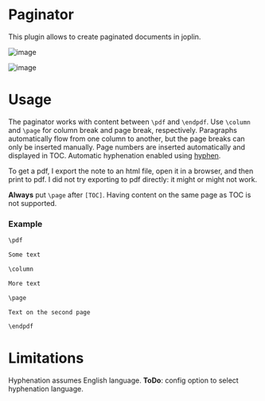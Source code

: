 # Paginator

This plugin allows to create paginated documents in joplin.

![image](https://user-images.githubusercontent.com/36504423/236638236-8c030d0b-5d55-4a28-bfad-ace5bd3e68e5.png)

![image](https://user-images.githubusercontent.com/36504423/236614509-e878452f-fcd4-4eba-822c-02a80135c887.png)

# Usage

The paginator works with content between `\pdf` and `\endpdf`. Use `\column` and `\page` for column break and page break, respectively. Paragraphs automatically flow from one column to another, but the page breaks can only be inserted manually. Page numbers are inserted automatically and displayed in TOC. Automatic hyphenation enabled using [hyphen](https://www.npmjs.com/package/hyphen).

To get a pdf, I export the note to an html file, open it in a browser, and then print to pdf. I did not try exporting to pdf directly: it might or might not work.

**Always** put `\page` after `[TOC]`. Having content on the same page as TOC is not supported.

### Example

```md
\pdf

Some text

\column

More text

\page

Text on the second page

\endpdf
```

# Limitations

Hyphenation assumes English language. **ToDo**: config option to select hyphenation language.
